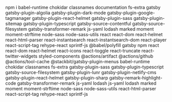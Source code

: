 npm i  babel-runtime   chokidar  classnames  documentation  fs-extra  gatsby   gatsby-plugin-algolia  gatsby-plugin-dark-mode   gatsby-plugin-google-tagmanager   gatsby-plugin-react-helmet  gatsby-plugin-sass  gatsby-plugin-sitemap   gatsby-plugin-typescript  gatsby-source-contentful   gatsby-source-filesystem   gatsby-transformer-remark   js-yaml   lodash  marked  moment   moment-strftime  node-sass   node-sass-utils  react   react-dom  react-helmet  react-html-parser  react-instantsearch  react-instantsearch-dom  react-player   react-script-tag  rehype-react  sprintf-js  @babel/polyfill   gatsby   npm  react  react-dom  react-helmet   react-icons   react-toggle   react-truncate   react-twitter-widgets   styled-components   @actions/artifact   @actions/github   @actions/tool-cache   @stackbit/gatsby-plugin-menus  babel-runtime   chokidar  classnames  fs-extra   gatsby-plugin-sass  gatsby-plugin-typescript  gatsby-source-filesystem   gatsby-plugin-lunr   gatsby-plugin-netlify-cms   gatsby-plugin-react-helmet   gatsby-plugin-sharp  gatsby-remark-highlight-code   gatsby-transformer-remark  js-yaml  lodash   js-yaml   lodash  marked  moment   moment-strftime  node-sass   node-sass-utils  react-html-parser  react-script-tag  rehype-react  sprintf-js  